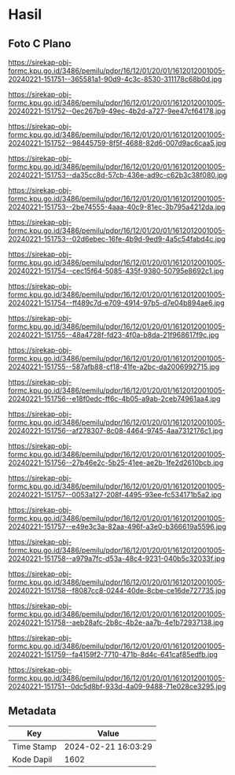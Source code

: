 # Hasil

## Foto C Plano

https://sirekap-obj-formc.kpu.go.id/3486/pemilu/pdpr/16/12/01/20/01/1612012001005-20240221-151751--365581a1-90d9-4c3c-8530-311178c68b0d.jpg

https://sirekap-obj-formc.kpu.go.id/3486/pemilu/pdpr/16/12/01/20/01/1612012001005-20240221-151752--0ec267b9-49ec-4b2d-a727-9ee47cf64178.jpg

https://sirekap-obj-formc.kpu.go.id/3486/pemilu/pdpr/16/12/01/20/01/1612012001005-20240221-151752--98445759-8f5f-4688-82d6-007d9ac6caa5.jpg

https://sirekap-obj-formc.kpu.go.id/3486/pemilu/pdpr/16/12/01/20/01/1612012001005-20240221-151753--da35cc8d-57cb-436e-ad9c-c62b3c38f080.jpg

https://sirekap-obj-formc.kpu.go.id/3486/pemilu/pdpr/16/12/01/20/01/1612012001005-20240221-151753--2be74555-4aaa-40c9-81ec-3b795a4212da.jpg

https://sirekap-obj-formc.kpu.go.id/3486/pemilu/pdpr/16/12/01/20/01/1612012001005-20240221-151753--02d6ebec-16fe-4b9d-9ed9-4a5c54fabd4c.jpg

https://sirekap-obj-formc.kpu.go.id/3486/pemilu/pdpr/16/12/01/20/01/1612012001005-20240221-151754--cec15f64-5085-435f-9380-50795e8692c1.jpg

https://sirekap-obj-formc.kpu.go.id/3486/pemilu/pdpr/16/12/01/20/01/1612012001005-20240221-151754--ff489c7d-e709-4914-97b5-d7e04b894ae6.jpg

https://sirekap-obj-formc.kpu.go.id/3486/pemilu/pdpr/16/12/01/20/01/1612012001005-20240221-151755--48a4728f-fd23-4f0a-b8da-21f968617f9c.jpg

https://sirekap-obj-formc.kpu.go.id/3486/pemilu/pdpr/16/12/01/20/01/1612012001005-20240221-151755--587afb88-cf18-41fe-a2bc-da2006992715.jpg

https://sirekap-obj-formc.kpu.go.id/3486/pemilu/pdpr/16/12/01/20/01/1612012001005-20240221-151756--e18f0edc-ff6c-4b05-a9ab-2ceb74961aa4.jpg

https://sirekap-obj-formc.kpu.go.id/3486/pemilu/pdpr/16/12/01/20/01/1612012001005-20240221-151756--af278307-8c08-4464-9745-4aa7312176c1.jpg

https://sirekap-obj-formc.kpu.go.id/3486/pemilu/pdpr/16/12/01/20/01/1612012001005-20240221-151756--27b46e2c-5b25-41ee-ae2b-1fe2d2610bcb.jpg

https://sirekap-obj-formc.kpu.go.id/3486/pemilu/pdpr/16/12/01/20/01/1612012001005-20240221-151757--0053a127-208f-4495-93ee-fc534171b5a2.jpg

https://sirekap-obj-formc.kpu.go.id/3486/pemilu/pdpr/16/12/01/20/01/1612012001005-20240221-151757--e49e3c3a-82aa-496f-a3e0-b366619a5596.jpg

https://sirekap-obj-formc.kpu.go.id/3486/pemilu/pdpr/16/12/01/20/01/1612012001005-20240221-151758--a979a7fc-d53a-48c4-9231-040b5c32033f.jpg

https://sirekap-obj-formc.kpu.go.id/3486/pemilu/pdpr/16/12/01/20/01/1612012001005-20240221-151758--f8087cc8-0244-40de-8cbe-ce16de727735.jpg

https://sirekap-obj-formc.kpu.go.id/3486/pemilu/pdpr/16/12/01/20/01/1612012001005-20240221-151758--aeb28afc-2b8c-4b2e-aa7b-4e1b72937138.jpg

https://sirekap-obj-formc.kpu.go.id/3486/pemilu/pdpr/16/12/01/20/01/1612012001005-20240221-151759--fa4159f2-7710-471b-8d4c-641caf85edfb.jpg

https://sirekap-obj-formc.kpu.go.id/3486/pemilu/pdpr/16/12/01/20/01/1612012001005-20240221-151751--0dc5d8bf-933d-4a09-9488-71e028ce3295.jpg


## Metadata

| Key        | Value               |
| ---------- | ------------------- |
| Time Stamp | 2024-02-21 16:03:29 |
| Kode Dapil | 1602                |



